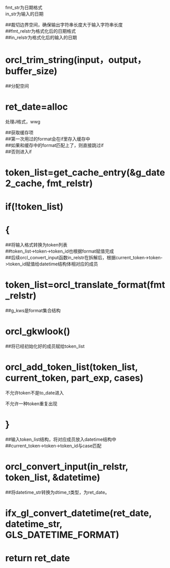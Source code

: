 fmt_str为日期格式  
in_str为输入的日期
 
##裁切边界空间，确保输出字符串长度大于输入字符串长度  
##fmt_relstr为格式化后的日期格式  
##in_relstr为格式化后的输入的日期

# orcl_trim_string(input，output，buffer_size)
 
##分配空间

# ret_date=alloc
 
处理J格式，wwg
 
##获取缓存项  
##第一次用过的format会在if里存入缓存中  
##如果和缓存中的format匹配上了，则直接跳过if  
##否则进入if

# token_list=get_cache_entry(&g_date2_cache, fmt_relstr)
 
# if(!token_list)

# {
 
##将输入格式转换为token列表  
##token_list->token->token_id也根据format赋值完成  
##后续orcl_convert_input函数in_relstr在拆解后，根据current_token->token->token_id赋值给datetime结构体相对应的成员

# token_list=orcl_translate_format(fmt_relstr)

##g_kws是format集合结构

# orcl_gkwlook()

##将已经初始化好的成员赋给token_list

# orcl_add_token_list(token_list, current_token, part_exp, cases)
 
不允许token不是to_date进入
 
不允许一种token重复出现
 
# }
 
##输入token_list结构，将对应成员放入datetime结构中  
##current_token->token->token_id与case匹配

# orcl_convert_input(in_relstr, token_list, &datetime)
   

##将datetime_str转换为dtime_t类型，为ret_date。

# ifx_gl_convert_datetime(ret_date, datetime_str, GLS_DATETIME_FORMAT)
   

# return ret_date